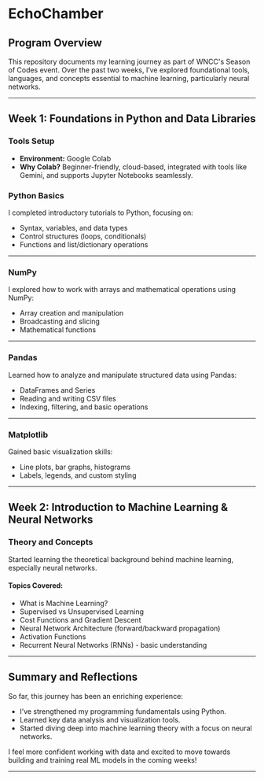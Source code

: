 # EchoChamber

## Program Overview
This repository documents my learning journey as part of WNCC's Season of Codes event. Over the past two weeks, I’ve explored foundational tools, languages, and concepts essential to machine learning, particularly neural networks.

---

## Week 1: Foundations in Python and Data Libraries

### Tools Setup
- **Environment:** Google Colab  
- **Why Colab?** Beginner-friendly, cloud-based, integrated with tools like Gemini, and supports Jupyter Notebooks seamlessly.

### Python Basics
I completed introductory tutorials to Python, focusing on:
- Syntax, variables, and data types
- Control structures (loops, conditionals)
- Functions and list/dictionary operations

---

### NumPy
I explored how to work with arrays and mathematical operations using NumPy:
- Array creation and manipulation
- Broadcasting and slicing
- Mathematical functions

---

### Pandas
Learned how to analyze and manipulate structured data using Pandas:
- DataFrames and Series
- Reading and writing CSV files
- Indexing, filtering, and basic operations

---

### Matplotlib
Gained basic visualization skills:
- Line plots, bar graphs, histograms
- Labels, legends, and custom styling

---


## Week 2: Introduction to Machine Learning & Neural Networks

### Theory and Concepts
Started learning the theoretical background behind machine learning, especially neural networks.

#### Topics Covered:
- What is Machine Learning?
- Supervised vs Unsupervised Learning
- Cost Functions and Gradient Descent
- Neural Network Architecture (forward/backward propagation)
- Activation Functions
- Recurrent Neural Networks (RNNs) - basic understanding

---

## Summary and Reflections

So far, this journey has been an enriching experience:
- I’ve strengthened my programming fundamentals using Python.
- Learned key data analysis and visualization tools.
- Started diving deep into machine learning theory with a focus on neural networks.

I feel more confident working with data and excited to move towards building and training real ML models in the coming weeks!

---
